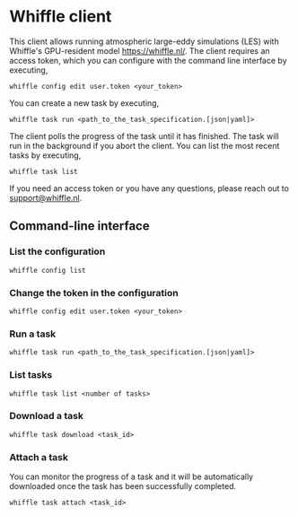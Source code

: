 # Whiffle client

This client allows running atmospheric large-eddy simulations (LES) with Whiffle's GPU-resident model <https://whiffle.nl/>. 
The client requires an access token, which you can configure with the command line interface by executing,

`whiffle config edit user.token <your_token>`

You can create a new task by executing,

`whiffle task run <path_to_the_task_specification.[json|yaml]>`

The client polls the progress of the task until it has finished. The task will run in the background if you abort the client.
You can list the most recent tasks by executing,

`whiffle task list`

If you need an access token or you have any questions, please reach out to <support@whiffle.nl>.

## Command-line interface

### List the configuration

`whiffle config list`

### Change the token in the configuration

`whiffle config edit user.token <your_token>`

### Run a task

`whiffle task run <path_to_the_task_specification.[json|yaml]>`

### List tasks

`whiffle task list <number of tasks>`

### Download a task

`whiffle task download <task_id>`

### Attach a task

You can monitor the progress of a task and it will be automatically downloaded once the task has been successfully completed. 

`whiffle task attach <task_id>`